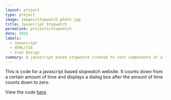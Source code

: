 ```yaml
---
layout: project
type: project
image: images/stopwatch_photo.jpg
title: Javascript Stopwatch
permalink: projects/stopwatch
date: 2015
labels:
  - Javascript
  - HTML/CSS
  - Icon Design
summary: A javascript based stopwatch created to test components of a "time bank" application to facilitate productivity by "storing" and "spending" time.
---
```


This is code for a javascript based stopwatch website. It counts down from a certain amount of time and displays a dialog box after the amount of time counts down to zero. 

View the code [here](https://github.com/matthew-schultz/javascriptTimeBank/tree/test).


